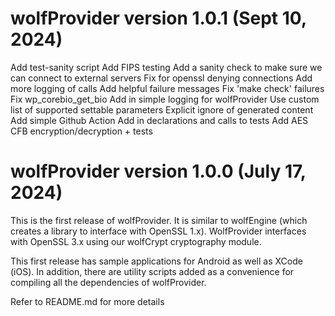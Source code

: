 # wolfProvider version 1.0.1 (Sept 10, 2024)
Add test-sanity script
Add FIPS testing
Add a sanity check to make sure we can connect to external servers
Fix for openssl denying connections
Add more logging of calls
Add helpful failure messages
Fix 'make check' failures
Fix wp_corebio_get_bio
Add in simple logging for wolfProvider
Use custom list of supported settable parameters
Explicit ignore of generated content
Add simple Github Action
Add in declarations and calls to tests
Add AES CFB encryption/decryption + tests

# wolfProvider version 1.0.0 (July 17, 2024)

This is the first release of wolfProvider. It is similar to wolfEngine (which
creates a library to interface with OpenSSL 1.x). WolfProvider interfaces with
OpenSSL 3.x using our wolfCrypt cryptography module.

This first release has sample applications for Android as well as XCode (iOS).
In addition, there are utility scripts added as a convenience for compiling
all the dependencies of wolfProvider.

Refer to README.md for more details
